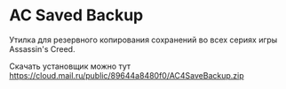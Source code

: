 AC Saved Backup
=============

Утилка для резервного копирования сохранений во всех сериях игры Assassin's Creed.

Скачать установщик можно тут https://cloud.mail.ru/public/89644a8480f0/AC4SaveBackup.zip
